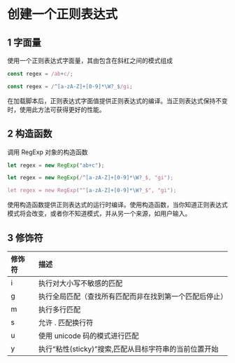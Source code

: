 # 创建一个正则表达式

## 1 字面量

使用一个正则表达式字面量，其由包含在斜杠之间的模式组成

```javascript
const regex = /ab+c/;

const regex = /^[a-zA-Z]+[0-9]*\W?_$/gi;
```

在加载脚本后，正则表达式字面值提供正则表达式的编译。当正则表达式保持不变时，使用此方法可获得更好的性能。

## 2 构造函数

调用 RegExp 对象的构造函数

```javascript
let regex = new RegExp("ab+c");

let regex = new RegExp(/^[a-zA-Z]+[0-9]*\W?_$, "gi");

let regex = new RegExp("^[a-zA-Z]+[0-9]*\W?_$", "gi");
```

使用构造函数提供正则表达式的运行时编译。使用构造函数，当你知道正则表达式模式将会改变，或者你不知道模式，并从另一个来源，如用户输入。

## 3 修饰符

| 修饰符 | 描述                                                   |
| :----- | :----------------------------------------------------- |
| i      | 执行对大小写不敏感的匹配                               |
| g      | 执行全局匹配（查找所有匹配而非在找到第一个匹配后停止） |
| m      | 执行多行匹配                                           |
| s      | 允许 . 匹配换行符                                      |
| u      | 使用 unicode 码的模式进行匹配                          |
| y      | 执行“粘性(sticky)”搜索,匹配从目标字符串的当前位置开始  |
